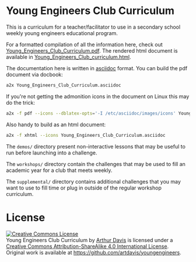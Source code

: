 # Young Engineers Club Curriculum

This is a curriculum for a teacher/facilitator to use in a secondary school
weekly young engineers educational program.

For a formatted compilation of all the information here, check out
[Young_Engineers_Club_Curriculum.pdf](https://github.com/artdavis/youngengineers/blob/master/Young_Engineers_Club_Curriculum.pdf).
The rendered html document is available in [Young_Engineers_Club_curriculum.html](http://htmlpreview.github.io/?https://github.com/artdavis/youngengineers/blob/master/Young_Engineers_Club_Curriculum.html).

The documentation here is written in [asciidoc](http://asciidoc.org/) format.
You can build the pdf document via docbook:
```bash
a2x Young_Engineers_Club_Curriculum.asciidoc
```

If you're not getting the admonition icons in the document on Linux this
may do the trick:
```bash
a2x -f pdf --icons --dblatex-opts='-I /etc/asciidoc/images/icons' Young_Engineers_Club_Curriculum.asciidoc
```

Also handy to build as an html document:
```bash
a2x -f xhtml --icons Young_Engineers_Club_Curriculum.asciidoc
```

The `demos/` directory present non-interactive lessons that may be
useful to run before launching into a challenge.

The `workshops/` directory contain the challenges that may be used to
fill an academic year for a club that meets weekly.

The `supplemental/` directory contains additional challenges that you may
want to use to fill time or plug in outside of the regular workshop
curriculum.


# License
<a rel="license" href="http://creativecommons.org/licenses/by-sa/4.0/">
<img alt="Creative Commons License"
     style="border-width:0"
     src="https://i.creativecommons.org/l/by-sa/4.0/88x31.png" /></a><br />
<span xmlns:dct="http://purl.org/dc/terms/" property="dct:title">
Young Engineers Club Curriculum</span> by
<a xmlns:cc="http://creativecommons.org/ns#"
   href="mailto:art.davis@gmail.com"
   property="cc:attributionName"
   rel="cc:attributionURL">Arthur Davis</a> is licensed under a
<a rel="license" href="http://creativecommons.org/licenses/by-sa/4.0/">
Creative Commons Attribution-ShareAlike 4.0 International License</a>.<br />
Original work is available at
<a xmlns:dct="http://purl.org/dc/terms/"
   href="https://github.com/artdavis/youngengineers"
   rel="dct:source">https://github.com/artdavis/youngengineers</a>.
